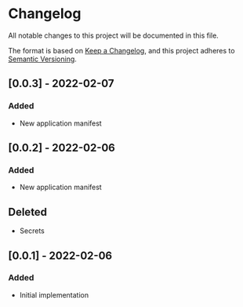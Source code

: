 # Changelog

All notable changes to this project will be documented in this file.

The format is based on [Keep a Changelog](https://keepachangelog.com/en/1.0.0/),
and this project adheres to [Semantic Versioning](https://semver.org/spec/v2.0.0.html).

## [0.0.3] - 2022-02-07

### Added

- New application manifest

## [0.0.2] - 2022-02-06

### Added

- New application manifest

## Deleted

- Secrets

## [0.0.1] - 2022-02-06

### Added

- Initial implementation
